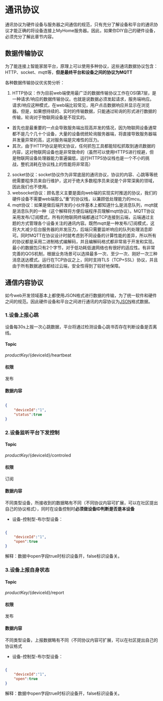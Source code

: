# 通讯协议

通讯协议为硬件设备与服务器之间通信的规范，只有充分了解设备和平台的通讯协议才能正确的将设备连接上MyHome服务器。因此，如果你DIY自己的硬件设备，必须充分了解此章节内容。


## 数据传输协议

为了能连接上智能家居平台，原理上可以使用多种协议，这些通讯数据协议包含：HTTP、socket、mqtt等，**但是最终平台和设备之间的协议为MQTT**

各种数据传输协议优劣势分析：

1. HTTP协议：作为目前web端使用最广泛的数据传输协议工作在OSI第7层，是一种请求/响应的数据传输协议。也就是说数据必须发起请求，服务端响应。请求/响应这种模式，在web端比较常见，用户点击数据响应并显示在浏览器。但是，如果想持续的、实时的传输数据，只能通过轮询的形式进行数据的传输，轮询对于物联网设备是不现实的。
- 首先也是最重要的一点会导致服务端出现高并发的情况，因为物联网设备通常都不是几个几十个设备，大量的设备统统轮询服务器端，将直接导致服务器端并发量异常的高，这对服务端是灾难性的压力。
- 其次，由于HTTP协议是明文协议，任何抓包工具都能轻松抓取到通讯数据的内容，这对物联网设备也是非常致命的（虽然可以使用HTTPS进行规避，但是物联网设备处理器能力普遍偏低，运行HTTPS协议栈也是一个不小的挑战，整机消耗在协议栈上的性能将非常高）
2. socket协议：socket协议作为非常底层的通讯协议，协议的内容、心跳等等统统需要程序员来自行维护，这对于绝大多数程序员来说是个非常深奥的领域，因此我们也不使用。
3. websocket协议：顾名思义主要是面向web端的实现实时推送的协议，我们的硬件设备不需要web端那么“重”的协议栈，以兼顾低处理能力的mcu。
4. mqtt协议：如果是做后端开发的小伙伴基本上都知道什么是消息队列，mqtt就是消息队列的一种（这个解释将方便后端程序员理解mqtt协议）。MQTT协议采用发布/订阅模式，所有的物联网终端都通过TCP连接到云端，云端通过主题的方式管理各个设备关注的通讯内容。既然mqtt是一种发布/订阅模式，这将大大减少后台服务器的并发压力，后端只需要监听响应的队列处理消息即可。同时MQTT在协议设计时就考虑到不同设备的计算性能的差异，所以所有的协议都是采用二进制格式编解码，并且编解码格式都非常易于开发和实现。最小的数据包只有2个字节，对于低功耗低速网络也有很好的适应性。有非常完善的QOS机制，根据业务场景可以选择最多一次、至少一次、刚好一次三种消息送达模式。运行在TCP协议之上，同时支持TLS（TCP+SSL）协议，并且由于所有数据通信都经过云端，安全性得到了较好地保障。

## 通信内容协议

如今web开发领域基本上都使用JSON格式进行数据的传输，为了统一软件和硬件之间的规范。因此硬件设备和平台之间进行通讯的内容协议为[JSON](https://www.w3school.com.cn/json/index.asp)格式数据。

### 1.设备上报心跳

设备每30s上报一次心跳数据，平台将通过检测设备心跳书否存在判断设备是否离线。

#### Topic
${productKey}/${deviceId}/heartbeat

#### 权限

发布

#### 数据内容
```json

{
    "deviceId":"1",
    "status":true
}
```
### 2.设备监听平台下发控制

#### Topic
${productKey}/${deviceId}/controled

#### 权限

订阅

#### 数据内容

不同类型设备，所接收到的数据略有不同（不同协议内容可扩展，可以在社区提出自己的协议格式），同时在设备控制时**必须做设备ID判断是否是本设备**

- 设备-控制型-布尔型设备：

```json

{
    "deviceId":"1",
    "open":true
}
```
解释：数据中open字段true时标识设备开，false标识设备关。

### 3.设备上报自身状态

#### Topic
${productKey}/${deviceId}/report

#### 权限

发布

#### 数据内容

不同类型设备，上报数据略有不同（不同协议内容可扩展，可以在社区提出自己的协议格式

- 设备-控制型-布尔型设备：

```json

{
    "deviceId":"1",
    "open":true
}
```
解释：数据中open字段true时标识设备开，false标识设备关。